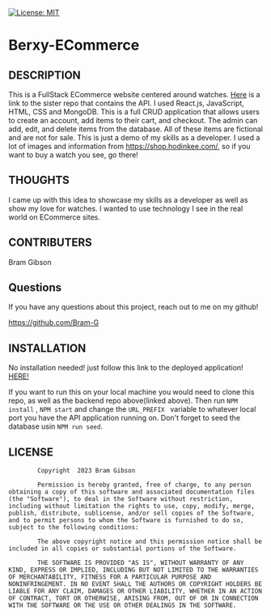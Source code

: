 [![License: MIT](https://img.shields.io/badge/License-MIT-yellow.svg)](https://opensource.org/licenses/MIT)
# Berxy-ECommerce

## DESCRIPTION
This is a FullStack ECommerce website centered around watches. [Here](https://github.com/Bram-G/Berxy-API) is a link to the sister repo that contains the API. I used React.js, JavaScript, HTML, CSS and MongoDB. This is a full CRUD application that allows users to create an account, add items to their cart, and checkout. The admin can add, edit, and delete items from the database. All of these items are fictional and are not for sale. This is just a demo of my skills as a developer. I used a lot of images and information from https://shop.hodinkee.com/, so if you want to buy a watch you see, go there!

## THOUGHTS
I came up with this idea to showcase my skills as a developer as well as show my love for watches. I wanted to use technology I see in the real world on ECommerce sites.
    
## CONTRIBUTERS
Bram Gibson 
    
## Questions
If you have any questions about this project, reach out to me on my github! 

https://github.com/Bram-G


    
## INSTALLATION
No installation needed! just follow this link to the deployed application! [HERE!](https://berxy.netlify.app/)

If you want to run this on your local machine you would need to clone this repo, as well as the backend repo above(linked above). Then run ```NPM install``` , ```NPM start``` and change the ```URL_PREFIX ``` variable to whatever local port you have the API application running on. Don't forget to seed the database usin ```NPM run seed```.
    
## LICENSE

            Copyright  2023 Bram Gibson

            Permission is hereby granted, free of charge, to any person obtaining a copy of this software and associated documentation files (the "Software"), to deal in the Software without restriction, including without limitation the rights to use, copy, modify, merge, publish, distribute, sublicense, and/or sell copies of the Software, and to permit persons to whom the Software is furnished to do so, subject to the following conditions:
            
            The above copyright notice and this permission notice shall be included in all copies or substantial portions of the Software.
            
            THE SOFTWARE IS PROVIDED "AS IS", WITHOUT WARRANTY OF ANY KIND, EXPRESS OR IMPLIED, INCLUDING BUT NOT LIMITED TO THE WARRANTIES OF MERCHANTABILITY, FITNESS FOR A PARTICULAR PURPOSE AND NONINFRINGEMENT. IN NO EVENT SHALL THE AUTHORS OR COPYRIGHT HOLDERS BE LIABLE FOR ANY CLAIM, DAMAGES OR OTHER LIABILITY, WHETHER IN AN ACTION OF CONTRACT, TORT OR OTHERWISE, ARISING FROM, OUT OF OR IN CONNECTION WITH THE SOFTWARE OR THE USE OR OTHER DEALINGS IN THE SOFTWARE.

    

